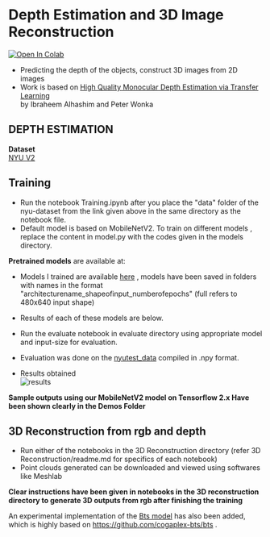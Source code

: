 # Depth Estimation and 3D Image Reconstruction
[![Open In Colab](https://colab.research.google.com/assets/colab-badge.svg)](https://colab.research.google.com/github/bsivadatta/3D-image-ReConstruction/blob/master/Training.ipynb)


- Predicting the depth of the objects, construct 3D images from 2D images <br/>
- Work is based on [High Quality Monocular Depth Estimation via Transfer Learning](https://arxiv.org/abs/1812.11941)<br/>
by Ibraheem Alhashim and Peter Wonka<br/>

## DEPTH ESTIMATION
**Dataset**<br/>
[NYU V2](https://tinyurl.com/nyu-data-zip)

## Training 
- Run the notebook Training.ipynb after you place the "data" folder of the nyu-dataset from the link given above in the same directory as the notebook file.
- Default model is based on MobileNetV2. To train on different models , replace the content in model.py with the codes given in the models directory.

**Pretrained models** are available at:<br/>

- Models I trained are available [here](https://drive.google.com/drive/folders/1C88ENnOCOi_5eeusYJcFNieDSWYgawCk?usp=sharing) , models have been saved in folders with names in the format "architecturename_shapeofinput_numberofepochs" (full refers to 480x640 input shape)
- Results of each of these models are below.<br/>
- Run the evaluate notebook in evaluate directory using appropriate model and input-size for evaluation.<br/>
- Evaluation was done on the [nyutest_data](https://s3-eu-west-1.amazonaws.com/densedepth/nyu_test.zip) compiled in .npy format.<br/>

- Results obtained <br/>
![results](https://github.com/bsivadatta/3D-image-ReConstruction/blob/master/results/results.jpg)<br/>

**Sample outputs using our MobileNetV2 model on Tensorflow 2.x Have been shown clearly in the Demos Folder**


## 3D Reconstruction from rgb and depth
- Run either of the notebooks in the 3D Reconstruction directory (refer 3D Reconstruction/readme.md for specifics of each notebook)
- Point clouds generated can be downloaded and viewed using softwares like Meshlab


**Clear instructions have been given in notebooks in the 3D reconstruction directory to generate 3D outputs from rgb after finishing the training**

An experimental implementation of the [Bts model](https://arxiv.org/abs/1907.10326) has also been added, which is highly based on https://github.com/cogaplex-bts/bts .
